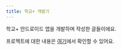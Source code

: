 ```yaml
---
title: 학교+ 개발기
---
```


학교+ 안드로이드 앱을 개발하며 작성한 글들이에요.

프로젝트에 대한 내용은 [여기](/works/hakkyoplus)에서 확인할 수 있어요.
